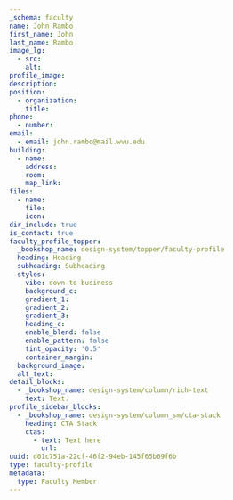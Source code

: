 ```yaml
---
_schema: faculty
name: John Rambo
first_name: John
last_name: Rambo
image_lg:
  - src:
    alt:
profile_image:
description:
position:
  - organization:
    title:
phone:
  - number:
email:
  - email: john.rambo@mail.wvu.edu
building:
  - name:
    address:
    room:
    map_link:
files:
  - name:
    file:
    icon:
dir_include: true
is_contact: true
faculty_profile_topper:
  _bookshop_name: design-system/topper/faculty-profile
  heading: Heading
  subheading: Subheading
  styles:
    vibe: down-to-business
    background_c:
    gradient_1:
    gradient_2:
    gradient_3:
    heading_c:
    enable_blend: false
    enable_pattern: false
    tint_opacity: '0.5'
    container_margin:
  background_image:
  alt_text:
detail_blocks:
  - _bookshop_name: design-system/column/rich-text
    text: Text.
profile_sidebar_blocks:
  - _bookshop_name: design-system/column_sm/cta-stack
    heading: CTA Stack
    ctas:
      - text: Text here
        url:
uuid: d01c751a-22cf-46f2-94eb-145f65b69f6b
type: faculty-profile
metadata:
  type: Faculty Member
---
```


